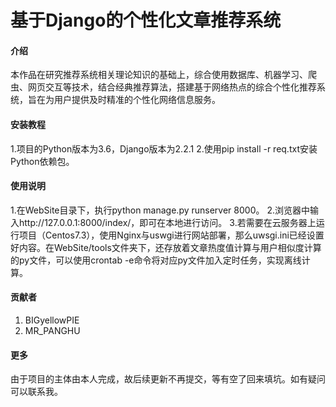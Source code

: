 # 基于Django的个性化文章推荐系统

#### 介绍
本作品在研究推荐系统相关理论知识的基础上，综合使用数据库、机器学习、爬虫、网页交互等技术，结合经典推荐算法，搭建基于网络热点的综合个性化推荐系统，旨在为用户提供及时精准的个性化网络信息服务。


#### 安装教程
1.项目的Python版本为3.6，Django版本为2.2.1
2.使用pip install -r req.txt安装Python依赖包。

#### 使用说明

1.在WebSite目录下，执行python manage.py runserver 8000。
2.浏览器中输入http://127.0.0.1:8000/index/，即可在本地进行访问。
3.若需要在云服务器上运行项目（Centos7.3），使用Nginx与uswgi进行网站部署，那么uwsgi.ini已经设置好内容。在WebSite/tools文件夹下，还存放着文章热度值计算与用户相似度计算的py文件，可以使用crontab -e命令将对应py文件加入定时任务，实现离线计算。

#### 贡献者

1.  BIGyellowPIE
2.  MR_PANGHU

#### 更多
由于项目的主体由本人完成，故后续更新不再提交，等有空了回来填坑。如有疑问可以联系我。
